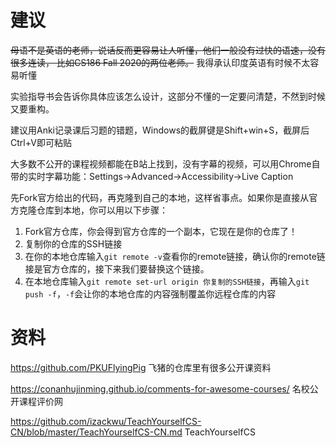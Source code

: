 # 建议
~~母语不是英语的老师，说话反而更容易让人听懂，他们一般没有过快的语速，没有很多连读， 比如CS186 Fall 2020的两位老师。~~ 我得承认印度英语有时候不太容易听懂  

实验指导书会告诉你具体应该怎么设计，这部分不懂的一定要问清楚，不然到时候又要重构。  

建议用Anki记录课后习题的错题，Windows的截屏键是Shift+win+S，截屏后Ctrl+V即可粘贴  

大多数不公开的课程视频都能在B站上找到，没有字幕的视频，可以用Chrome自带的实时字幕功能：Settings->Advanced->Accessibility->Live Caption    

先Fork官方给出的代码，再克隆到自己的本地，这样省事点。如果你是直接从官方克隆仓库到本地，你可以用以下步骤：  
1. Fork官方仓库，你会得到官方仓库的一个副本，它现在是你的仓库了！
2. 复制你的仓库的SSH链接
3. 在你的本地仓库输入`git remote -v`查看你的remote链接，确认你的remote链接是官方仓库的，接下来我们要替换这个链接。
4. 在本地仓库输入`git remote set-url origin 你复制的SSH链接`，再输入`git push -f`，`-f`会让你的本地仓库的内容强制覆盖你远程仓库的内容  

# 资料
https://github.com/PKUFlyingPig 飞猪的仓库里有很多公开课资料  

https://conanhujinming.github.io/comments-for-awesome-courses/  名校公开课程评价网  

https://github.com/izackwu/TeachYourselfCS-CN/blob/master/TeachYourselfCS-CN.md TeachYourselfCS